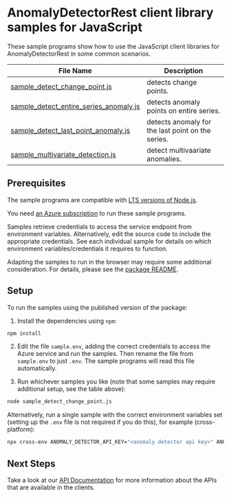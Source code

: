 # AnomalyDetectorRest client library samples for JavaScript

These sample programs show how to use the JavaScript client libraries for AnomalyDetectorRest in some common scenarios.

| **File Name**                                                                 | **Description**                                   |
| ----------------------------------------------------------------------------- | ------------------------------------------------- |
| [sample_detect_change_point.js][sample_detect_change_point]                   | detects change points.                            |
| [sample_detect_entire_series_anomaly.js][sample_detect_entire_series_anomaly] | detects anomaly points on entire series.          |
| [sample_detect_last_point_anomaly.js][sample_detect_last_point_anomaly]       | detects anomaly for the last point on the series. |
| [sample_multivariate_detection.js][sample_multivariate_detection]             | detect multivaariate anomalies.                   |

## Prerequisites

The sample programs are compatible with [LTS versions of Node.js](https://github.com/nodejs/release#release-schedule).

You need [an Azure subscription][freesub] to run these sample programs.

Samples retrieve credentials to access the service endpoint from environment variables. Alternatively, edit the source code to include the appropriate credentials. See each individual sample for details on which environment variables/credentials it requires to function.

Adapting the samples to run in the browser may require some additional consideration. For details, please see the [package README][package].

## Setup

To run the samples using the published version of the package:

1. Install the dependencies using `npm`:

```bash
npm install
```

2. Edit the file `sample.env`, adding the correct credentials to access the Azure service and run the samples. Then rename the file from `sample.env` to just `.env`. The sample programs will read this file automatically.

3. Run whichever samples you like (note that some samples may require additional setup, see the table above):

```bash
node sample_detect_change_point.js
```

Alternatively, run a single sample with the correct environment variables set (setting up the `.env` file is not required if you do this), for example (cross-platform):

```bash
npx cross-env ANOMALY_DETECTOR_API_KEY="<anomaly detector api key>" ANOMALY_DETECTOR_ENDPOINT="<anomaly detector endpoint>" node sample_detect_change_point.js
```

## Next Steps

Take a look at our [API Documentation][apiref] for more information about the APIs that are available in the clients.

[sample_detect_change_point]: https://github.com/Azure/azure-sdk-for-js/blob/main/sdk/anomalydetector/ai-anomaly-detector-rest/samples/v1/javascript/sample_detect_change_point.js
[sample_detect_entire_series_anomaly]: https://github.com/Azure/azure-sdk-for-js/blob/main/sdk/anomalydetector/ai-anomaly-detector-rest/samples/v1/javascript/sample_detect_entire_series_anomaly.js
[sample_detect_last_point_anomaly]: https://github.com/Azure/azure-sdk-for-js/blob/main/sdk/anomalydetector/ai-anomaly-detector-rest/samples/v1/javascript/sample_detect_last_point_anomaly.js
[sample_multivariate_detection]: https://github.com/Azure/azure-sdk-for-js/blob/main/sdk/anomalydetector/ai-anomaly-detector-rest/samples/v1/javascript/sample_multivariate_detection.js
[apiref]: https://docs.microsoft.com/javascript/api/@azure-rest/ai-anomaly-detector?view=azure-node-preview
[freesub]: https://azure.microsoft.com/free/
[package]: https://github.com/Azure/azure-sdk-for-js/tree/main/sdk/anomalydetector/ai-anomaly-detector-rest/README.md

